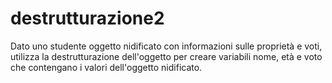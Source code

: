 # destrutturazione2
Dato uno studente oggetto nidificato con informazioni sulle proprietà e voti,
utilizza la destrutturazione dell'oggetto per creare variabili
nome, età e voto che contengano i valori dell'oggetto nidificato.